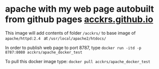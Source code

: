 # apache with my web page autobuilt from github pages [acckrs.github.io](http://acckrs.github.io)

This image will add contents of folder `/acckrs/` to base image of `apache/httpd:2.4 ` at `/usr/local/apache2/htdocs/`

In order to publish web page to port 8787, type 
`docker run -itd -p 8787:8080 acckrs/apache_docker_test`

To pull this docker image type:
`docker pull acckrs/apache_docker_test`
